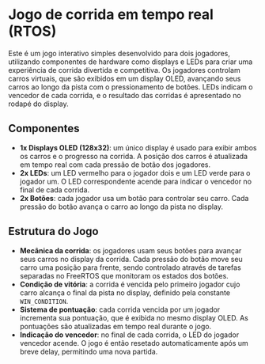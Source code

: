 # Jogo de corrida em tempo real (RTOS)

Este é um jogo interativo simples desenvolvido para dois jogadores, utilizando componentes de hardware como displays e LEDs para criar uma experiência de corrida divertida e competitiva. Os jogadores controlam carros virtuais, que são exibidos em um display OLED, avançando seus carros ao longo da pista com o pressionamento de botões. LEDs indicam o vencedor de cada corrida, e o resultado das corridas é apresentado no rodapé do display.

## Componentes

- **1x Displays OLED (128x32)**: um único display é usado para exibir ambos os carros e o progresso na corrida. A posição dos carros é atualizada em tempo real com cada pressão de botão dos jogadores.
- **2x LEDs**: um LED vermelho para o jogador dois e um LED verde para o jogador um. O LED correspondente acende para indicar o vencedor no final de cada corrida.
- **2x Botões**: cada jogador usa um botão para controlar seu carro. Cada pressão do botão avança o carro ao longo da pista no display.

## Estrutura do Jogo

- **Mecânica da corrida**: os jogadores usam seus botões para avançar seus carros no display da corrida. Cada pressão do botão move seu carro uma posição para frente, sendo controlado através de tarefas separadas no FreeRTOS que monitoram os estados dos botões.
- **Condição de vitória**: a corrida é vencida pelo primeiro jogador cujo carro alcança o final da pista no display, definido pela constante `WIN_CONDITION`.
- **Sistema de pontuação**: cada corrida vencida por um jogador incrementa sua pontuação, que é exibida no mesmo display OLED. As pontuações são atualizadas em tempo real durante o jogo.
- **Indicação do vencedor**: no final de cada corrida, o LED do jogador vencedor acende. O jogo é então resetado automaticamente após um breve delay, permitindo uma nova partida.